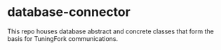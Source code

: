 # database-connector
This repo houses database abstract and concrete classes that form the basis for TuningFork communications.
